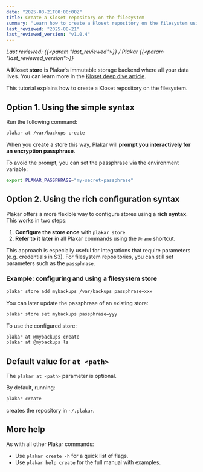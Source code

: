 ```yaml
---
date: "2025-08-21T00:00:00Z"
title: Create a Kloset repository on the filesystem
summary: "Learn how to create a Kloset repository on the filesystem using Plakar. This tutorial covers both the simple syntax and the rich configuration syntax."
last_reviewed: "2025-08-21"
last_reviewed_version: "v1.0.4"
---
```


*Last reviewed: {{<param "last_reviewed">}} / Plakar {{<param "last_reviewed_version">}}*

A **Kloset store** is Plakar’s immutable storage backend where all your data lives. You can learn more in the [Kloset deep dive article](https://www.plakar.io/posts/2025-04-29/kloset-the-immutable-data-store/).

This tutorial explains how to create a Kloset repository on the filesystem.

## Option 1. Using the simple syntax

Run the following command:

```bash
plakar at /var/backups create
```

When you create a store this way, Plakar will **prompt you interactively for an encryption passphrase**.

To avoid the prompt, you can set the passphrase via the environment variable:

```bash
export PLAKAR_PASSPHRASE="my-secret-passphrase"
```

## Option 2. Using the rich configuration syntax

Plakar offers a more flexible way to configure stores using a **rich syntax**.
This works in two steps:

1. **Configure the store once** with `plakar store`.
2. **Refer to it later** in all Plakar commands using the `@name` shortcut.

This approach is especially useful for integrations that require parameters (e.g. credentials in S3).
For filesystem repositories, you can still set parameters such as the `passphrase`.

### Example: configuring and using a filesystem store

```bash
plakar store add mybackups /var/backups passphrase=xxx
```

You can later update the passphrase of an existing store:

```bash
plakar store set mybackups passphrase=yyy
```

To use the configured store:

```bash
plakar at @mybackups create
plakar at @mybackups ls
```

## Default value for `at <path>`

The `plakar at <path>` parameter is optional.

By default, running:

```bash
plakar create
```

creates the repository in `~/.plakar`.

## More help

As with all other Plakar commands:

- Use `plakar create -h` for a quick list of flags.
- Use `plakar help create` for the full manual with examples.

